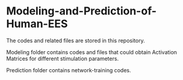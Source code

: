 # Modeling-and-Prediction-of-Human-EES
The codes and related files are stored in this repository.

Modeling folder contains codes and files that could obtain Activation Matrices for different stimulation parameters.

Prediction folder contains network-training codes.
